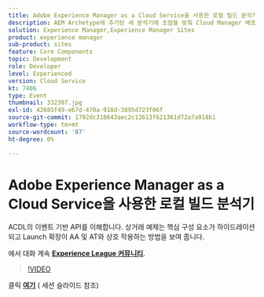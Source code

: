 ```yaml
---
title: Adobe Experience Manager as a Cloud Service을 사용한 로컬 빌드 분석기
description: AEM Archetype에 추가된 새 분석기에 초점을 맞춰 Cloud Manager 배포 파이프라인 내에서 수행되는 로컬 유효성 검사를 재현할 수 있습니다.
solution: Experience Manager,Experience Manager Sites
product: experience manager
sub-product: sites
feature: Core Components
topic: Development
role: Developer
level: Experienced
version: Cloud Service
kt: 7406
type: Event
thumbnail: 332307.jpg
exl-id: 42685f49-e67d-470a-918d-3895d723f06f
source-git-commit: 1792dc318643aec2c12613f621361d72a7a918b1
workflow-type: tm+mt
source-wordcount: '87'
ht-degree: 0%

---
```


# Adobe Experience Manager as a Cloud Service을 사용한 로컬 빌드 분석기

ACDL의 이벤트 기반 API를 이해합니다. 상거래 예제는 핵심 구성 요소가 하이드레이션되고 Launch 확장이 AA 및 AT와 상호 작용하는 방법을 보여 줍니다.

에서 대화 계속 **[Experience League 커뮤니티](https://adobe.ly/36Yd3v6)**.

>[!VIDEO](https://video.tv.adobe.com/v/332307/?quality=12&learn=on&hidetitle=true)

클릭 **[여기](/help/adobe-developers-live/assets/local-build-analyzers-aemcs.pdf)** ( 세션 슬라이드 참조)
